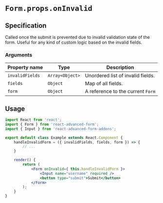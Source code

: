 # `Form.props.onInvalid`

## Specification
Called once the submit is prevented due to invalid validation state of the form. Useful for any kind of custom logic based on the invalid fields.

### Arguments

| Property name | Type | Description |
| ------------- | ---- | ----------- |
| `invalidFields` | `Array<Object>` | Unordered list of invalid fields. |
| `fields` | `Object` | Map of all fields. |
| `form` | `Object` | A reference to the current `Form` |

## Usage
```jsx
import React from 'react';
import { Form } from 'react-advanced-form';
import { Input } from 'react-advanced-form-addons';

export default class Example extends React.Component {
    handleInvalidForm = ({ invalidFields, fields, form }) => {
        // ...
    }

    render() {
        return (
            <Form onInvalid={ this.handleInvalidForm }>
                <Input name="username" required />
                <button type="submit">Submit</button>
            </Form>
        );
    }
}
```

